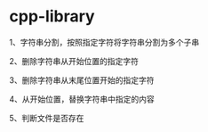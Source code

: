 # cpp-library

1、字符串分割，按照指定字符将字符串分割为多个子串

2、删除字符串从开始位置的指定字符

3、删除字符串从末尾位置开始的指定字符

4、从开始位置，替换字符串中指定的内容

5、判断文件是否存在